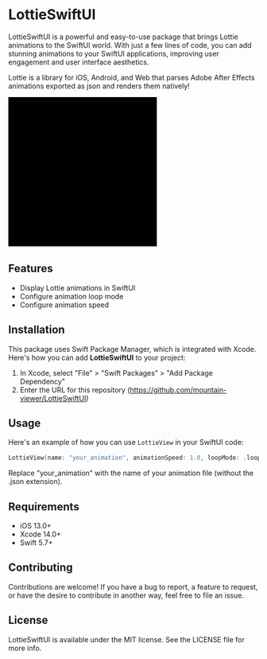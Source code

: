 # LottieSwiftUI

LottieSwiftUI is a powerful and easy-to-use package that brings Lottie animations to the SwiftUI world. With just a few lines of code, you can add stunning animations to your SwiftUI applications, improving user engagement and user interface aesthetics.

Lottie is a library for iOS, Android, and Web that parses Adobe After Effects animations exported as json and renders them natively!

<img src="https://raw.githubusercontent.com/mountain-viewer/LottieSwiftUI/master/Resources/sample.gif" height="300">

## Features

- Display Lottie animations in SwiftUI
- Configure animation loop mode
- Configure animation speed

## Installation

This package uses Swift Package Manager, which is integrated with Xcode. Here's how you can add **LottieSwiftUI** to your project:

1. In Xcode, select "File" > "Swift Packages" > "Add Package Dependency"
2. Enter the URL for this repository (https://github.com/mountain-viewer/LottieSwiftUI)

## Usage

Here's an example of how you can use `LottieView` in your SwiftUI code:

```swift
LottieView(name: "your_animation", animationSpeed: 1.0, loopMode: .loop)
```

Replace "your_animation" with the name of your animation file (without the .json extension).

## Requirements
- iOS 13.0+
- Xcode 14.0+
- Swift 5.7+

## Contributing
Contributions are welcome! If you have a bug to report, a feature to request, or have the desire to contribute in another way, feel free to file an issue.

## License
LottieSwiftUI is available under the MIT license. See the LICENSE file for more info.
